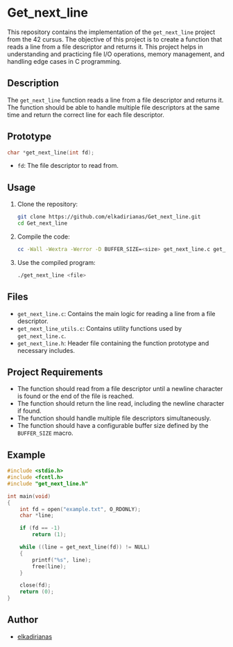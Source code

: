 # Get_next_line

This repository contains the implementation of the `get_next_line` project from the 42 cursus. The objective of this project is to create a function that reads a line from a file descriptor and returns it. This project helps in understanding and practicing file I/O operations, memory management, and handling edge cases in C programming.

## Description

The `get_next_line` function reads a line from a file descriptor and returns it. The function should be able to handle multiple file descriptors at the same time and return the correct line for each file descriptor.

## Prototype

```c
char *get_next_line(int fd);
```

- `fd`: The file descriptor to read from.

## Usage

1. Clone the repository:
    ```sh
    git clone https://github.com/elkadirianas/Get_next_line.git
    cd Get_next_line
    ```

2. Compile the code:
    ```sh
    cc -Wall -Wextra -Werror -D BUFFER_SIZE=<size> get_next_line.c get_next_line_utils.c -o get_next_line
    ```

3. Use the compiled program:
    ```sh
    ./get_next_line <file>
    ```

## Files

- `get_next_line.c`: Contains the main logic for reading a line from a file descriptor.
- `get_next_line_utils.c`: Contains utility functions used by `get_next_line.c`.
- `get_next_line.h`: Header file containing the function prototype and necessary includes.

## Project Requirements

- The function should read from a file descriptor until a newline character is found or the end of the file is reached.
- The function should return the line read, including the newline character if found.
- The function should handle multiple file descriptors simultaneously.
- The function should have a configurable buffer size defined by the `BUFFER_SIZE` macro.

## Example

```c
#include <stdio.h>
#include <fcntl.h>
#include "get_next_line.h"

int main(void)
{
    int fd = open("example.txt", O_RDONLY);
    char *line;

    if (fd == -1)
        return (1);

    while ((line = get_next_line(fd)) != NULL)
    {
        printf("%s", line);
        free(line);
    }

    close(fd);
    return (0);
}
```


## Author

- [elkadirianas](https://github.com/elkadirianas)
